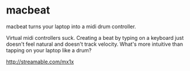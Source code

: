 # macbeat

macbeat turns your laptop into a midi drum controller.

Virtual midi controllers suck. Creating a beat by typing on a keyboard just doesn't feel natural and doesn't track velocity. What's more intuitive than tapping on your laptop like a drum?

http://streamable.com/mx1x

